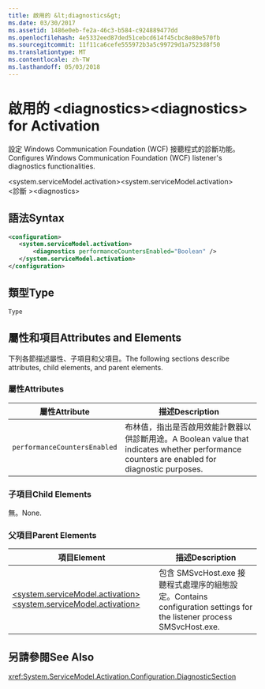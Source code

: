 ```yaml
---
title: 啟用的 &lt;diagnostics&gt;
ms.date: 03/30/2017
ms.assetid: 1486e0eb-fe2a-46c3-b584-c924889477dd
ms.openlocfilehash: 4e5332eed87ded51cebcd614f45cbc8e80e570fb
ms.sourcegitcommit: 11f11ca6cefe555972b3a5c99729d1a7523d8f50
ms.translationtype: MT
ms.contentlocale: zh-TW
ms.lasthandoff: 05/03/2018
---
```

# <a name="ltdiagnosticsgt-for-activation"></a><span data-ttu-id="e40a9-102">啟用的 &lt;diagnostics&gt;</span><span class="sxs-lookup"><span data-stu-id="e40a9-102">&lt;diagnostics&gt; for Activation</span></span>
<span data-ttu-id="e40a9-103">設定 Windows Communication Foundation (WCF) 接聽程式的診斷功能。</span><span class="sxs-lookup"><span data-stu-id="e40a9-103">Configures Windows Communication Foundation (WCF) listener's diagnostics functionalities.</span></span>  
  
 <span data-ttu-id="e40a9-104">\<system.serviceModel.activation></span><span class="sxs-lookup"><span data-stu-id="e40a9-104">\<system.serviceModel.activation></span></span>  
<span data-ttu-id="e40a9-105">\<診斷 ></span><span class="sxs-lookup"><span data-stu-id="e40a9-105">\<diagnostics></span></span>  
  
## <a name="syntax"></a><span data-ttu-id="e40a9-106">語法</span><span class="sxs-lookup"><span data-stu-id="e40a9-106">Syntax</span></span>  
  
```xml  
<configuration>  
   <system.serviceModel.activation>  
       <diagnostics performanceCountersEnabled="Boolean" />  
   </system.serviceModel.activation>  
</configuration>  
```  
  
## <a name="type"></a><span data-ttu-id="e40a9-107">類型</span><span class="sxs-lookup"><span data-stu-id="e40a9-107">Type</span></span>  
 `Type`  
  
## <a name="attributes-and-elements"></a><span data-ttu-id="e40a9-108">屬性和項目</span><span class="sxs-lookup"><span data-stu-id="e40a9-108">Attributes and Elements</span></span>  
 <span data-ttu-id="e40a9-109">下列各節描述屬性、子項目和父項目。</span><span class="sxs-lookup"><span data-stu-id="e40a9-109">The following sections describe attributes, child elements, and parent elements.</span></span>  
  
### <a name="attributes"></a><span data-ttu-id="e40a9-110">屬性</span><span class="sxs-lookup"><span data-stu-id="e40a9-110">Attributes</span></span>  
  
|<span data-ttu-id="e40a9-111">屬性</span><span class="sxs-lookup"><span data-stu-id="e40a9-111">Attribute</span></span>|<span data-ttu-id="e40a9-112">描述</span><span class="sxs-lookup"><span data-stu-id="e40a9-112">Description</span></span>|  
|---------------|-----------------|  
|`performanceCountersEnabled`|<span data-ttu-id="e40a9-113">布林值，指出是否啟用效能計數器以供診斷用途。</span><span class="sxs-lookup"><span data-stu-id="e40a9-113">A Boolean value that indicates whether performance counters are enabled for diagnostic purposes.</span></span>|  
  
### <a name="child-elements"></a><span data-ttu-id="e40a9-114">子項目</span><span class="sxs-lookup"><span data-stu-id="e40a9-114">Child Elements</span></span>  
 <span data-ttu-id="e40a9-115">無。</span><span class="sxs-lookup"><span data-stu-id="e40a9-115">None.</span></span>  
  
### <a name="parent-elements"></a><span data-ttu-id="e40a9-116">父項目</span><span class="sxs-lookup"><span data-stu-id="e40a9-116">Parent Elements</span></span>  
  
|<span data-ttu-id="e40a9-117">項目</span><span class="sxs-lookup"><span data-stu-id="e40a9-117">Element</span></span>|<span data-ttu-id="e40a9-118">描述</span><span class="sxs-lookup"><span data-stu-id="e40a9-118">Description</span></span>|  
|-------------|-----------------|  
|[<span data-ttu-id="e40a9-119">\<system.serviceModel.activation></span><span class="sxs-lookup"><span data-stu-id="e40a9-119">\<system.serviceModel.activation></span></span>](../../../../../docs/framework/configure-apps/file-schema/wcf/system-servicemodel-activation.md)|<span data-ttu-id="e40a9-120">包含 SMSvcHost.exe 接聽程式處理序的組態設定。</span><span class="sxs-lookup"><span data-stu-id="e40a9-120">Contains configuration settings for the listener process SMSvcHost.exe.</span></span>|  
  
## <a name="see-also"></a><span data-ttu-id="e40a9-121">另請參閱</span><span class="sxs-lookup"><span data-stu-id="e40a9-121">See Also</span></span>  
 <xref:System.ServiceModel.Activation.Configuration.DiagnosticSection>
